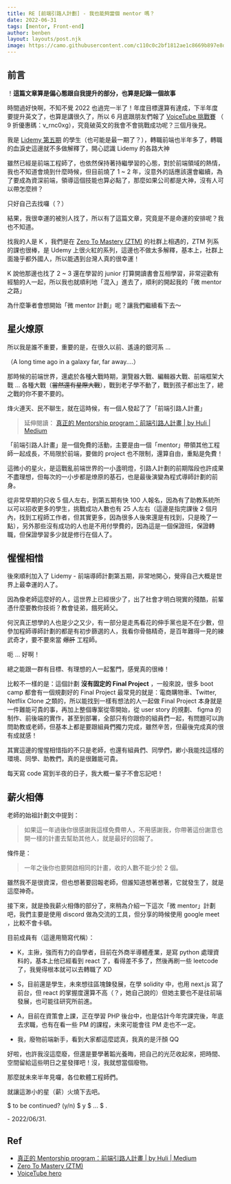 ```yaml
---
title: RE [前端引路人計劃] - 我也能夠當個 mentor 嗎？
date: 2022-06-31
tags: [mentor, Front-end]
author: benben
layout: layouts/post.njk
image: https://camo.githubusercontent.com/c110c0c2bf1812ae1c8669b897e8d8a724fc29cea1bed87c34fe43fc67ba85a6/68747470733a2f2f692e696d6775722e636f6d2f515935767466422e706e67
---
```


<!-- summary -->
<!-- 烽火連天、民不聊生，就在這時候，有一個人發起了了「前端引路人計畫」 -->
<!-- summary -->

## 前言

！**這篇文章算是偏心態跟自我提升的部分，也算是記錄一個故事**

時間過好快啊，不知不覺 2022 也過完一半了！年度目標還算有達成，下半年度要提升英文了，也算是講很久了，所以 6 月底跟朋友們報了 [VoiceTube 挑戰賽](https://hero.voicetube.com/challenge-youth) （
9 折優惠碼：v_rnc0xg），究竟破英文的我會不會挑戰成功呢？三個月後見。

我是 [Lidemy 第五期](https://bootcamp.lidemy.com/) 的學生（也可能是最一期了？），轉職前端也半年多了，轉職的血淚史這邊就不多做解釋了，開心認識 Lidemy 的各路大神

雖然已經是前端工程師了，也依然保持著持繼學習的心態，對於前端領域的熱情，我也不知道會燒到什麼時候，但目前燒了 1 ~ 2 年，沒意外的話應該還會繼續，為了要成為資深前端，領導這個技能也算必點了，那麼如果公司都是大神，沒有人可以帶怎麼辨？

只好自己去找囉（？）

結果，我很幸運的被別人找了，所以有了這篇文章，究竟是不是命運的安排呢？我也不知道。

找我的人是 K ，我們是在 [Zero To Mastery (ZTM)](https://zerotomastery.io/community/developer-community-discord) 的社群上相遇的，ZTM 列系的課也很棒，是 Udemy 上很火紅的系列，這邊也不做太多解釋，基本上，社群上面幾乎都外國人，所以能遇到台灣人真的很幸運！

K 說他那邊也找了 2 ~ 3 還在學習的 junior 打算開讀書會互相學習，非常迎歡有經驗的人一起，所以我也就順利地「混入」進去了，順利的開起我的「微 mentor 之路」

為什麼筆者會想開始「微 mentor 計劃」呢？讓我們繼續看下去～

## 星火燎原

所以我是誰不重要，重要的是，在很久以前、遙遠的銀河系 ...

（A long time ago in a galaxy far, far away....）

那時候的前端世界，還處於各種大戰時期，瀏覽器大戰、編輯器大戰、前端框架大戰 ... 各種大戰（~~當然還有星際大戰~~），戰到老子學不動了，戰到孩子都出生了，總之戰的你不要不要的。

烽火連天、民不聊生，就在這時候，有一個人發起了了「前端引路人計畫」

> 延伸閱讀： [真正的 Mentorship program：前端引路人計畫 | by Huli | Medium](https://hulitw.medium.com/mentorship-program-350db93d5c9c)

「前端引路人計畫」是一個免費的活動，主要是由一個「mentor」帶領其他工程師一起成長，不局限於前端，要做的 project 也不限制，還算自由，重點是免費！

這微小的星火，是這戰亂前端世界的一小盞明燈，引路人計劃的前期階段也許成果不盡理想，但每次的一小步都是燎原的基石，也是最後演變為程式導師計劃的前身。

從非常早期的只收 5 個人左右，到第五期有快 100 人報名，因為有了助教系統所以可以招收更多的學生，挑戰成功人數也有 25 人左右（這邊是指完課後 2 個月內，找到工程師工作者，但其實更多，因為很多人後來還是有找到，只是晚了一點），另外那些沒有成功的人也是不用付學費的，因為這是一個保證班，保證轉職，但保證學習多少就是修行在個人了。

## 惺惺相惜

後來順利加入了 Lidemy - 前端導師計劃第五期，非常地開心，覺得自己大概是世界上最幸運的人了。

因為像老師這麼好的人，這世界上已經很少了，出了社會才明白現實的殘酷，前輩憑什麼要教你技術？教會徒弟，餓死師父。

何況真正想學的人也是少之又少，有一部分是走馬看花的伸手黨也是不在少數，但參加程師導師計劃的都是有初步篩選的人，我看你骨骼精奇，是百年難得一見的練武奇才，要不要來當 ~~爆肝~~ 工程師。

呃 ... 好啊！

總之能跟一群有目標、有理想的人一起奮門，感覺真的很棒！

比較不一樣的是：這個計劃 **沒有固定的 Final Project** ，一般來說，很多 boot camp 都會有一個規劃好的 Final Project 最常見的就是：電商購物車、Twitter, Netflix Clone 之類的，所以能找到一樣有想法的人一起做 Final Project 本身就是一件難能可貴的事，再加上整個專案從零開始，從 user story 的規劃、 figma 的制作、前後端的實作，甚至到部署，全部只有你跟你的組員們一起，有問題可以詢問助教或老師，但基本上都是要跟組員們獨力完成，雖然辛苦，但最後完成真的很有成就感！

其實這邊的惺惺相惜指的不只是老師，也還有組員們、同學們，緲小我能找這樣的環境、同學、助教們，真的是很難能可貴。

每天寫 code 寫到半夜的日子，我大概一輩子不會忘記吧！

## 薪火相傳

老師的始祖計劃文中提到：

> 如果這一年過後你很感謝我這樣免費帶人，不用感謝我，你帶著這份謝意也開一樣的計畫去幫助其他人，就是最好的回報了。

條件是：

> 一年之後你也要開啟相同的計畫，收的人數不能少於 2 個。

雖然我不是很資深，但也想著要回報老師，但誰知道想著想著，它就發生了，就是這麼神奇。

接下來，就是換我薪火相傳的部分了，來稍為介紹一下這次「微 mentor」計劃吧，我們主要是使用 discord 做為交流的工具，但分享的時候使用 google meet ，比較不會卡頓。

目前成員有（這邊用簡寫代稱）：

- K，主揪，強而有力的自學者，目前在外商半導體產業，是寫 python 處理資料的，基本上他已經看到 react 了，看得差不多了，然後再刷一些 leetcode 了，我覺得根本就可以去轉職了 XD

- S，目前還是學生，未來想往區塊鍊發展，在學 solidity 中，也用 next.js 寫了前台，但 react 的掌握度還算不高（？，她自己說的）但她主要也不是往前端發展，也可能往研究所前進。

- A，目前在資策會上課，正在學習 PHP 後台中，也是估計今年完課完後，年底去求職，也有在看一些 PM 的課程，未來可能會往 PM 走也不一定。

- 我，廢物前端新手，看到大家都這麼認真，我真的是汗顏 QQ

好啦，也許我沒這麼廢，但還是要學著韜光養晦，把自己的光茫收起來，把時間、空間留給這些明日之星發揮吧！沒，我就想當個廢物。

那麼就未來半年見囉，各位軟體工程師們。

就讓這渺小的星（薪）火燒下去吧。

$ to be continued? (y/n)
$ y
$ ...
$ .

\- 2022/06/31.

## Ref

- [真正的 Mentorship program：前端引路人計畫 | by Huli | Medium](https://hulitw.medium.com/mentorship-program-350db93d5c9c)
- [Zero To Mastery (ZTM)](https://zerotomastery.io/community/developer-community-discord)
- [VoiceTube hero](https://hero.voicetube.com/challenge-youth)
